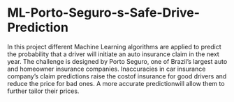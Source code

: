 # ML-Porto-Seguro-s-Safe-Drive-Prediction
In this project different Machine Learning algorithms are applied to predict the probability that a driver will initiate an auto insurance claim in the next year.  The challenge is designed by Porto Seguro, one of Brazil’s largest auto and homeowner insurance companies.  Inaccuracies in car insurance company’s claim predictions raise the costof insurance for good drivers and reduce the price for bad ones.  A more accurate predictionwill allow them to further tailor their prices.
